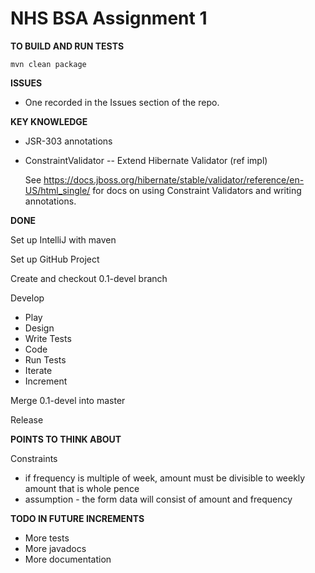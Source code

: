 # NHS BSA Assignment 1

**TO BUILD AND RUN TESTS**

`mvn clean package`

**ISSUES**

 - One recorded in the Issues section of the repo.

**KEY KNOWLEDGE**

 - JSR-303 annotations
 - ConstraintValidator -- Extend Hibernate Validator (ref impl)

   See https://docs.jboss.org/hibernate/stable/validator/reference/en-US/html_single/ 
   for docs on using Constraint Validators and writing annotations. 

**DONE**

Set up IntelliJ with maven

Set up GitHub Project

Create and checkout 0.1-devel branch

Develop
 - Play
 - Design
 - Write Tests
 - Code
 - Run Tests
 - Iterate
 - Increment
 
Merge 0.1-devel into master
    
Release

**POINTS TO THINK ABOUT**
  
  Constraints
   - if frequency is multiple of week, amount must be divisible to weekly amount that is whole pence
   - assumption - the form data will consist of amount and frequency
   
**TODO IN FUTURE INCREMENTS**

 - More tests
 - More javadocs
 - More documentation
